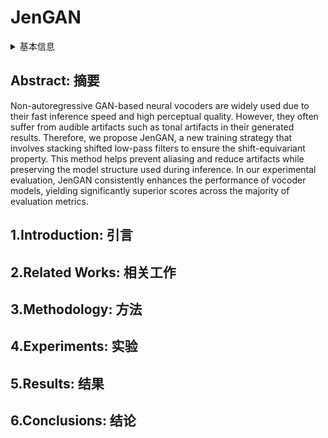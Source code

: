 # JenGAN

<details>
<summary>基本信息</summary>

- 标题: "JenGAN: Stacked Shifted Filters in GAN-Based Speech Synthesis"
- 作者:
  - 01 Hyunjae Cho,
  - 02 Junhyeok Lee,
  - 03 Wonbin Jung
- 链接:
  - [ArXiv](https://arxiv.org/abs/2406.06111)
  - [Publication](https://doi.org/10.21437/Interspeech.2024-1447)
  - [Github]
  - [Demo]
- 文件:
  - [ArXiv](_PDF/2406.06111v1__JenGAN__Stacked_Shifted_Filters_in_GAN-Based_Speech_Synthesis.pdf)TODO
  - [Publication](_PDF/2406.06111p0__JenGAN__InterSpeech2024.pdf)

</details>

## Abstract: 摘要

Non-autoregressive GAN-based neural vocoders are widely used due to their fast inference speed and high perceptual quality.
However, they often suffer from audible artifacts such as tonal artifacts in their generated results.
Therefore, we propose JenGAN, a new training strategy that involves stacking shifted low-pass filters to ensure the shift-equivariant property.
This method helps prevent aliasing and reduce artifacts while preserving the model structure used during inference.
In our experimental evaluation, JenGAN consistently enhances the performance of vocoder models, yielding significantly superior scores across the majority of evaluation metrics.

## 1.Introduction: 引言

## 2.Related Works: 相关工作

## 3.Methodology: 方法

## 4.Experiments: 实验

## 5.Results: 结果

## 6.Conclusions: 结论
